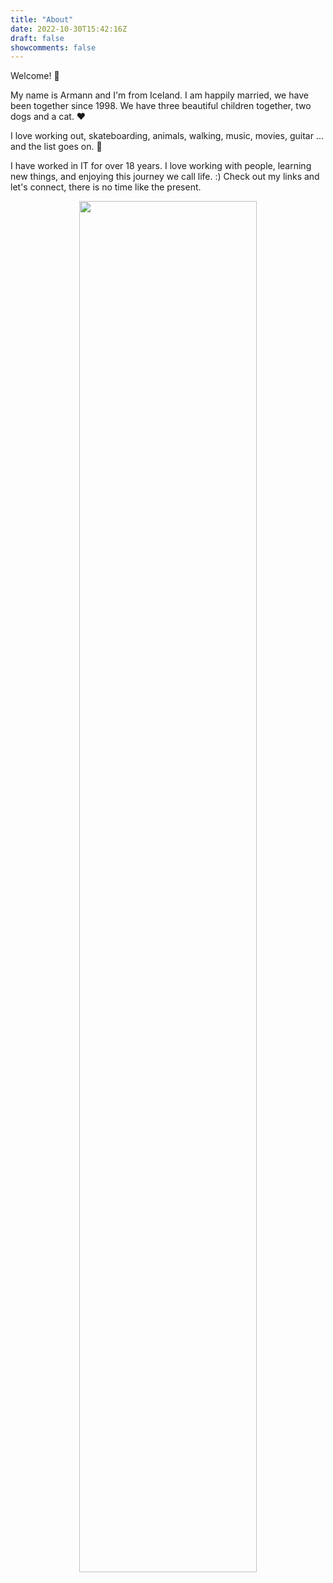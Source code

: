```yaml
---
title: "About"
date: 2022-10-30T15:42:16Z
draft: false
showcomments: false
---
```

Welcome! 👋

My name is Armann and I'm from Iceland. I am happily married, we have been together since 1998. We have three beautiful children together, two dogs and a cat. ❤️

I love working out, skateboarding, animals, walking, music, movies, guitar ... and the list goes on. 🤠  
  
I have worked in IT for over 18 years. I love working with people, learning new things, and enjoying this journey we call life. :) Check out my links and let's connect, there is no time like the present.

<center><img src="../img/skateboarding.jpg"  width=75% height=75% align="center"></center>